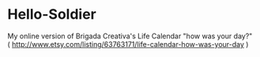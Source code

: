 Hello-Soldier
=============

My online version of Brigada Creativa's Life Calendar "how was your day?" ( http://www.etsy.com/listing/63763171/life-calendar-how-was-your-day )